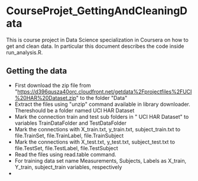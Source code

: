 # CourseProjet_GettingAndCleaningData
This is course project in Data Science specialization in Coursera on how to get and clean data. In particular this document describes the code inside run_analysis.R.
## Getting the data
* First download the zip file from "https://d396qusza40orc.cloudfront.net/getdata%2Fprojectfiles%2FUCI%20HAR%20Dataset.zip" to the folder "Data"
* Extract the files using "unzip" command available in library downloader. Thereshould be a folder named UCI HAR Dataset
* Mark the connection train and test sub folders in " UCI HAR Dataset" to  variables TrainDataFolder and TestDataFolder
* Mark the connections with X_train.txt, y_train.txt, subject_train.txt to file.TrainSet, file.TrainLabel, file.TrainSubject
* Mark the connections with X_test.txt, y_test.txt, subject_test.txt to file.TestSet, file.TestLabel, file.TestSubject
* Read the files using read.table command. 
* For training data set name Measurements, Subjects, Labels as X_train, Y_train, subject_train variables, respectively
* 
